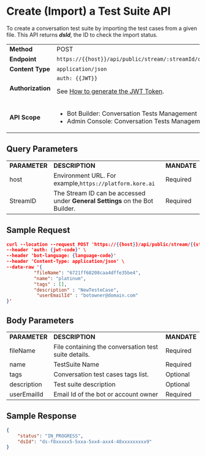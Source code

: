 # Create (Import) a Test Suite API

To create a conversation test suite by importing the test cases from a given file. This API returns **_dsId_**, the ID to check the import status.

<table>
  <tr>
   <td><strong>Method</strong>
   </td>
   <td>POST
   </td>
  </tr>
  <tr>
   <td><strong>Endpoint</strong>
   </td>
   <td><code>https://{{host}}/api/public/stream/:streamId/conversation/testsuite/import</code>
   </td>
  </tr>
  <tr>
   <td><strong>Content Type</strong>
   </td>
   <td><code>application/json</code>
   </td>
  </tr>
  <tr>
   <td><strong>Authorization</strong>
   </td>
   <td><code>auth: {{JWT}}</code>
<p>
See <a href="../api-introduction/#generating-the-jwt-token">How to generate the JWT Token</a>.
   </td>
  </tr>
  <tr>
   <td><strong>API Scope</strong>
   </td>
   <td>
<ul>

<li>Bot Builder: Conversation Tests Management

<li>Admin Console: Conversation Tests Management
</li>
</ul>
   </td>
  </tr>
</table>



## Query Parameters


<table>
  <tr>
   <td><strong>PARAMETER</strong>
   </td>
   <td><strong>DESCRIPTION</strong>
   </td>
   <td><strong>MANDATE</strong>
   </td>
  </tr>
  <tr>
   <td>host</td>
   <td>Environment URL. For example,<code>https://platform.kore.ai</code>
   </td>
   <td>Required</td>
  </tr>
  <tr>
   <td>StreamID</td>
   <td>The Stream ID can be accessed under <strong>General Settings</strong> on the Bot Builder.
   </td>
   <td>Required
   </td>
  </tr>
</table>


## Sample Request

```json
curl --location --request POST 'https://{{host}}/api/public/stream/{{streamId}}/conversation/testsuite/import' \
--header 'auth: {jwt-code}' \
--header 'bot-language: {language-code}'
--header 'Content-Type: application/json' \
--data-raw '{
          "fileName": "6721ff68208caa4dffe35be4",
          "name": "platinum",
          "tags" : [],
          "description" : "NewTesteCase",
           "userEmailId" : "botowner@domain.com"
}'
```
## Body Parameters

<table>
  <tr>
   <td><strong>PARAMETER</strong>
   </td>
   <td><strong>DESCRIPTION</strong>
   </td>
   <td><strong>MANDATE</strong>
   </td>
  </tr>
  <tr>
   <td>fileName</td>
   <td>File containing the conversation test suite details.
   </td>
   <td>Required
   </td>
  </tr>
  <tr>
   <td>name</td>
   <td>TestSuite Name</td>
   <td>Required</td>
  </tr>
  <tr>
   <td>tags</td>
   <td>Conversation test cases tags list.</td>
   <td>Optional</td>
  </tr>
  <tr>
   <td>description</td>
   <td>Test suite description</td>
   <td>Optional</td>
  </tr>
  <tr>
   <td>userEmailId</td>
   <td>Email Id of the bot or account owner</td>
   <td>Required</td>
  </tr>
</table>

## Sample Response

```json
{
    "status": "IN_PROGRESS",
    "dsId": "ds-f8xxxxx5-5xxa-5xx4-axx4-48xxxxxxxxx9" 
}
```